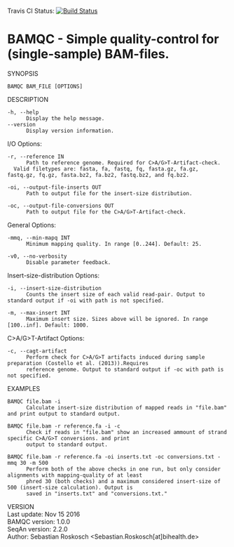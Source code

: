 Travis CI Status: [![Build Status](https://travis-ci.org/serosko/BAMQC.svg?branch=master)](https://travis-ci.org/serosko/BAMQC)

BAMQC - Simple quality-control for (single-sample) BAM-files.
=============================================================

SYNOPSIS  

    BAMQC BAM_FILE [OPTIONS]

DESCRIPTION  

    -h, --help  
          Display the help message.
    --version  
          Display version information.

  I/O Options:  

    -r, --reference IN  
          Path to reference genome. Required for C>A/G>T-Artifact-check. 
	  Valid filetypes are: fasta, fa, fastq, fq, fasta.gz, fa.gz, fastq.gz, fq.gz, fasta.bz2, fa.bz2, fastq.bz2, and fq.bz2. 
 
    -oi, --output-file-inserts OUT  
          Path to output file for the insert-size distribution.

    -oc, --output-file-conversions OUT  
          Path to output file for the C>A/G>T-Artifact-check.

  General Options:  

    -mmq, --min-mapq INT  
          Minimum mapping quality. In range [0..244]. Default: 25.

    -v0, --no-verbosity  
          Disable parameter feedback.

  Insert-size-distribution Options:  

    -i, --insert-size-distribution  
          Counts the insert size of each valid read-pair. Output to standard output if -oi with path is not specified.

    -m, --max-insert INT  
          Maximum insert size. Sizes above will be ignored. In range [100..inf]. Default: 1000.

  C>A/G>T-Artifact Options:  

    -c, --cagt-artifact  
          Perform check for C>A/G>T artifacts induced during sample preparation (Costello et al. (2013)).Requires
          reference genome. Output to standard output if -oc with path is not specified.

EXAMPLES  

    BAMQC file.bam -i  
          Calculate insert-size distribution of mapped reads in "file.bam" and print output to standard output.

    BAMQC file.bam -r reference.fa -i -c  
          Check if reads in "file.bam" show an increased ammount of strand specific C>A/G>T conversions. and print
          output to standard output.

    BAMQC file.bam -r reference.fa -oi inserts.txt -oc conversions.txt -mmq 30 -m 500  
          Perform both of the above checks in one run, but only consider alignments with mapping-quality of at least
          phred 30 (both checks) and a maximum considered insert-size of 500 (insert-size calculation). Output is
          saved in "inserts.txt" and "conversions.txt."

VERSION  
    Last update: Nov 15 2016  
    BAMQC version: 1.0.0  
    SeqAn version: 2.2.0  
    Author: Sebastian Roskosch <Sebastian.Roskosch[at]bihealth.de>
